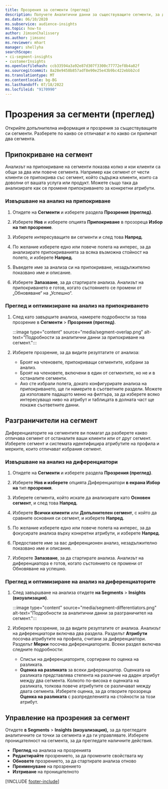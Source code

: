 ```yaml
---
title: Прозрения за сегменти (преглед)
description: Получете Аналитични данни за съществуващите сегменти, за да видите разликите и общите черти.
ms.date: 06/10/2020
ms.subservice: audience-insights
ms.topic: how-to
author: JimsonChalissery
ms.author: jimsonc
ms.reviewer: mhart
manager: shellyha
searchScope:
- ci-segment-insights
- customerInsights
ms.openlocfilehash: ccb33594a3a92e87d307f3300c77772ef8b4a82f
ms.sourcegitcommit: 8a28e9458b857adf8e90e25e43b9bc422ebbb2cd
ms.translationtype: MT
ms.contentlocale: bg-BG
ms.lasthandoff: 07/18/2022
ms.locfileid: "9170990"
---
```

# <a name="segment-insights-preview"></a>Прозрения за сегменти (преглед)

Открийте допълнителна информация и прозрения за съществуващите си сегменти. Разберете по какво се отличават и по какво си приличат два сегмента.

## <a name="segment-overlap"></a>Припокриване на сегмент

Анализът на припокриване на сегменти показва колко и кои клиенти са общи за два или повече сегмента. Например как сегмент от чести клиенти се припокрива със сегмент, който съдържа клиенти, които са доволни от вашата услуга или продукт.
Можете също така да анализирате как се променя припокриването за конкретни атрибути.

### <a name="run-an-overlap-analysis"></a>Извършване на анализ на припокриване

1. Отидете на **Сегменти** и изберете раздела **Прозрения (преглед)**.

1. Изберете **Нов** и изберете опцията **Припокриване** в прозореца **Избор на тип прозрение**.

1. Изберете интересуващите ви сегменти и след това **Напред**.

1. По желание изберете едно или повече полета на интерес, за да анализирате припокриванията за всяка възможна стойност на полето, и изберете **Напред**.

1. Въведете име за анализа си на припокриване, незадължително показвано име и описание.

1. Изберете **Запазване**, за да стартирате анализа. Анализът на припокриването е готов, когато състоянието се промени от „Обновяване“ на „Успешно“.

### <a name="view-and-optimize-an-overlap-analysis"></a>Преглед и оптимизиране на анализ на припокриването

1. След като завършите анализа, намерете подробности за това прозрение в **Сегменти** > **Прозрения (преглед)**.

   :::image type="content" source="media/segment-overlap.png" alt-text="Подробности за аналитични данни за припокриване на сегмент.":::

1. Изберете прозрение, за да видите резултатите от анализа:

   - Броят на членовете, припокриващи сегментите, избрани за анализ.
   - Броят на членовете, включени в един от сегментите, но не и в останалите сегменти.
   - Ако сте избрали полета, докато конфигурирате анализа на припокриването, ще ги намерите в съответните раздели. Можете да използвате падащото меню на филтъра, за да изберете всяко интересуващо ниво на атрибут и таблицата в долната част ще покаже съответните данни.

## <a name="segment-differentiators"></a>Разграничители на сегмент

Диференциаторите на сегментите ви помагат да разберете какво отличава сегмент от останалите ваши клиенти или от друг сегмент. Изберете сегмент и системата идентифицира атрибутите на профила и мерките, които отличават избрания сегмент.

### <a name="run-a-differentiator-analysis"></a>Извършване на анализ на диференциатори

1. Отидете на **Сегменти** и изберете раздела **Прозрения (преглед)**.

1. Изберете **Нов и изберете** опцията Диференциатори **в екрана Избор на** тип **прозрения**.

1. Изберете сегмента, който искате да анализирате като **Основен сегмент**, и след това **Напред**.

1. Изберете **Всички клиенти** или **Допълнителен сегмент**, с който да сравните основния си сегмент, и изберете **Напред**.

1. По желание изберете едно или повече полета на интерес, за да фокусирате анализа върху конкретни атрибути, и изберете **Напред**.

1. Предоставете име за вас диференционен анализ, незадължително показвано име и описание.

1. Изберете **Запазване**, за да стартирате анализа. Анализът на диференциатора е готов, когато състоянието се промени от Обновяване на успешно.

### <a name="view-and-optimize-a-differentiators-analysis"></a>Преглед и оптимизиране на анализ на диференциаторите

1. След завършване на анализа отидете **на Segments** > **Insights (визуализация)**.

   :::image type="content" source="media/segment-differentiators.png" alt-text="Подробности за аналитични данни за разграничител на сегмент.":::

1. Изберете прозрение, за да видите резултатите от анализа. Анализът на диференциатори включва два раздела. Разделът **Атрибути** посочва атрибутите на профила, считани за диференциатори. Разделът **Мерки** посочва диференциаторите. Всеки раздел включва следните подробности:

   - Списък на диференциаторите, сортирани по оценка на разликата.
   - **Оценка на разликата** за всеки диференциатор. Оценката на разликата представлява степента на различие на даден атрибут между два сегмента. Колкото по-висока е оценката на разликата, толкова повече атрибутите се различават между двата сегмента. Изберете оценка, за да отворите прозореца **Оценка на разликата** с разпределенията на стойности за този атрибут.

## <a name="manage-segment-insights"></a>Управление на прозрения за сегмент

Отидете **в Segments** > **Insights (визуализация),** за да прегледате аналитичните си точки за сегмента и да ги управлявате. Изберете проницателност на сегмента, за да прегледате наличните действия.

- **Преглед** на анализа на прозренията
- **Редактирайте** прозрението, за да промените свойствата му
- **Обновете** прозрението, за да стартирате анализа отново
- **Преименуване** на прозрението
- **Изтриване** на проницателното

[!INCLUDE [footer-include](includes/footer-banner.md)]
